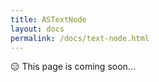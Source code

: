 ```yaml
---
title: ASTextNode
layout: docs
permalink: /docs/text-node.html
---
```


<div class = "warning">😑 This page is coming soon...</div>